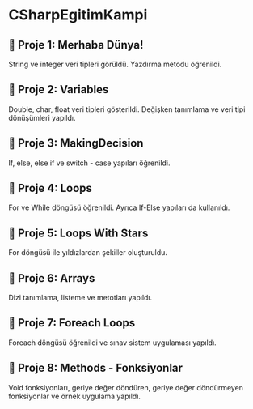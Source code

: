 # CSharpEgitimKampi
## 📍 Proje 1: Merhaba Dünya!
String ve integer veri tipleri görüldü. Yazdırma metodu öğrenildi.
## 📍 Proje 2: Variables
Double, char, float veri tipleri gösterildi. Değişken tanımlama ve veri tipi dönüşümleri yapıldı.
## 📍 Proje 3: MakingDecision
If, else, else if ve switch - case yapıları öğrenildi.
## 📍 Proje 4: Loops
For ve While döngüsü öğrenildi. Ayrıca If-Else yapıları da kullanıldı.
## 📍 Proje 5: Loops With Stars
For döngüsü ile yıldızlardan şekiller oluşturuldu.
## 📍 Proje 6: Arrays
Dizi tanımlama, listeme ve metotları yapıldı.
## 📍 Proje 7: Foreach Loops
Foreach döngüsü öğrenildi ve sınav sistem uygulaması yapıldı.
## 📍 Proje 8: Methods - Fonksiyonlar
Void fonksiyonları, geriye değer döndüren, geriye değer döndürmeyen fonksiyonlar ve örnek uygulama yapıldı.
